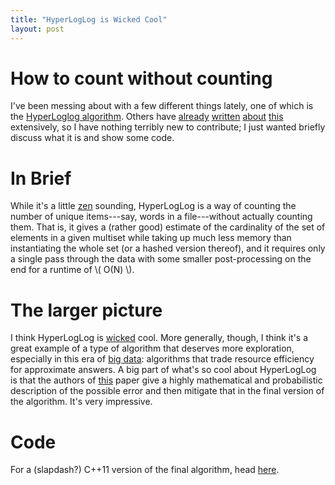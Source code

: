 ```yaml
---
title: "HyperLogLog is Wicked Cool"
layout: post
---
```


# How to count without counting
I've been messing about with a few different things lately, one of which is the
[HyperLoglog
algorithm](http://algo.inria.fr/flajolet/Publications/FlFuGaMe07.pdf).
Others have
[already](http://blog.aggregateknowledge.com/2012/10/25/sketch-of-the-day-hyperloglog-cornerstone-of-a-big-data-infrastructure/)
[written](http://blog.aggregateknowledge.com/tag/hyperloglog/)
[about](http://metamarkets.com/2012/fast-cheap-and-98-right-cardinality-estimation-for-big-data/)
[this](http://static.googleusercontent.com/external_content/untrusted_dlcp/research.google.com/en/us/pubs/archive/40671.pdf)
extensively, so I have nothing terribly new to contribute; I just wanted
briefly discuss what it is and show some code.

# In Brief
While it's a little [zen](http://www.101zenstories.com/index.php?story=21)
sounding, HyperLogLog is a way of counting the number of unique items---say,
words in a file---without actually counting them.
That is, it gives a (rather good) estimate of the cardinality of the set of
elements in a given multiset while taking up much less memory than
instantiating the whole set (or a hashed version thereof), and it requires only
a single pass through the data with some smaller post-processing on the end for
a runtime of \\( O(N) \\).

# The larger picture
I think HyperLogLog is
[wicked](http://bangordailynews.com/2012/04/13/living/everybodys-heard-about-the-maine-words/)
cool.
More generally, though, I think it's a great example of a type of algorithm
that deserves more exploration, especially in this era of [big
data](http://memegenerator.net/instance/34328226): algorithms that trade
resource efficiency for approximate answers.
A big part of what's so cool about HyperLogLog is that the authors of
[this](http://algo.inria.fr/flajolet/Publications/FlFuGaMe07.pdf) paper give a
highly mathematical and probabilistic description of the possible error and
then mitigate that in the final version of the algorithm.
It's very impressive.

# Code
For a (slapdash?) C++11 version of the final algorithm, head
[here](https://github.com/genos/Programming/blob/master/workbench/hyperloglog.cc).
